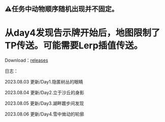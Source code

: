 ## ⚠任务中动物顺序随机出现并不固定。

# 从day4发现告示牌开始后，地图限制了TP传送。可能需要Lerp插值传送。

Download：[releases](https://github.com/ec-to/Json-Teleport/releases)

日志： 

2023.08.03 更新/Day1.隐匿树丛的眼睛

2023.08.04 更新/Day2.立于沙丘的身影

2023.08.05 更新/Day3.湖畔踱步间发现

2023.08.06 更新/Day4.雪中耸动的轮廓
